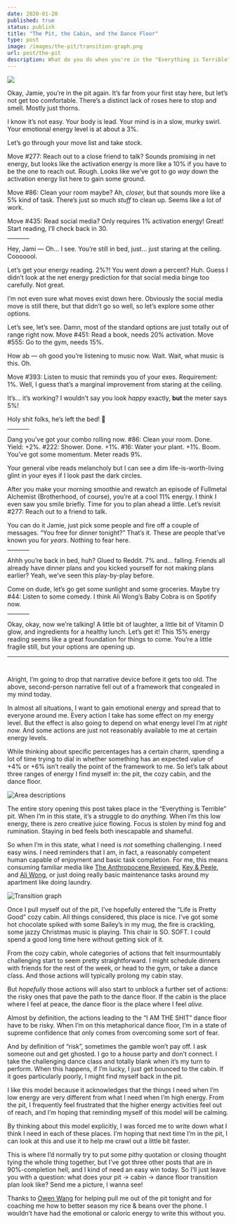 ```yaml
---
date: 2020-01-28
published: true
status: publish
title: "The Pit, the Cabin, and the Dance Floor"
type: post
image: /images/the-pit/transition-graph.png
url: post/the-pit
description: What do you do when you're in the "Everything is Terrible" pit?
---
```


<style>
hr.the-pit {
  width: 10%;
}

hr.the-pit-break {
  margin-bottom: 3em;
}
</style>

![](/images/the-pit/transition-graph.png)

Okay, Jamie, you’re in the pit again. It’s far from your first stay here, but let’s not get too comfortable. There’s a distinct lack of roses here to stop and smell. Mostly just thorns.

I know it’s not easy. Your body is lead. Your mind is in a slow, murky swirl. Your emotional energy level is at about a 3%.

Let’s go through your move list and take stock.

Move #277: Reach out to a close friend to talk? Sounds promising in net energy, but looks like the activation energy is more like a 10% if you have to be the one to reach out. Rough. Looks like we’ve got to go *way* down the activation energy list here to gain some ground.

Move #86: Clean your room maybe? Ah, *closer,* but that sounds more like a 5% kind of task. There’s just so much *stuff* to clean up. Seems like a lot of work.

Move #435: Read social media? Only requires 1% activation energy! Great! Start reading, I’ll check back in 30.

<hr class="the-pit">

Hey, Jami — Oh... I see. You’re still in bed, just… just staring at the ceiling. Cooooool.

Let’s get your energy reading. 2%?! You went *down* a percent? Huh. Guess I didn’t look at the net energy prediction for that social media binge too carefully. Not great.

I’m not even sure what moves exist down here. Obviously the social media move is still there, but that didn’t go so well, so let’s explore some other options.

Let’s see, let’s see. Damn, most of the standard options are just totally out of range right now. Move #451: Read a book, needs 20% activation. Move #555: Go to the gym, needs 15%.

How ab — oh good you’re listening to music now. Wait. Wait, what music is this. Oh.

Move #393: Listen to music that reminds you of your exes. Requirement: 1%. Well, I guess that’s a marginal improvement from staring at the ceiling.

It’s… it’s working? I wouldn’t say you look *happy* exactly, **but** the meter says 5%!

Holy shit folks, he’s left the bed! 👏

<hr class="the-pit">

Dang you’ve got your combo rolling now. #86: Clean your room. Done. Yield: +2%. #222: Shower. Done. +1%. #16: Water your plant. +1%. Boom. You’ve got some momentum. Meter reads 9%.

Your general vibe reads melancholy but I can see a dim life-is-worth-living glint in your eyes if I look past the dark circles.

After you make your morning smoothie and rewatch an episode of Fullmetal Alchemist (Brotherhood, of course), you’re at a cool 11% energy. I think I even saw you smile briefly. Time for you to plan ahead a little. Let’s revisit #277: Reach out to a friend to talk.

You can do it Jamie, just pick some people and fire off a couple of messages. “You free for dinner tonight?” That’s it. These are people that’ve known you for *years*. Nothing to fear here.

<hr class="the-pit">

Ahhh you’re back in bed, huh? Glued to Reddit. 7% and… falling. Friends all already have dinner plans and you kicked yourself for not making plans earlier? Yeah, we’ve seen this play-by-play before.

Come on dude, let’s go get some sunlight and some groceries. Maybe try #44: Listen to some comedy. I think Ali Wong’s Baby Cobra is on Spotify now.


<hr class="the-pit">

Okay, okay, now we’re talking! A little bit of laughter, a little bit of Vitamin D glow, and ingredients for a healthy lunch. Let’s get it! This 15% energy reading seems like a great foundation for things to come. You’re a little fragile still, but your options are opening up.

<hr class="the-pit-break">

Alright, I’m going to drop that narrative device before it gets too old. The above, second-person narrative fell out of a framework that congealed in my mind today.

In almost all situations, I want to gain emotional energy and spread that to everyone around me. Every action I take has some effect on my energy level. But the effect is also going to depend on what energy level I’m at *right now.* And some actions are just not reasonably available to me at certain energy levels.

While thinking about specific percentages has a certain charm, spending a lot of time trying to dial in whether something has an expected value of +4% or +6% isn’t really the point of the framework to me. So let’s talk about three ranges of energy I find myself in: the pit, the cozy cabin, and the dance floor.

![Area descriptions](/images/the-pit/areas.png)

The entire story opening this post takes place in the “Everything is Terrible” pit. When I’m in this state, it’s a struggle to do *anything.* When I’m this low energy, there is zero creative juice flowing. Focus is stolen by mind fog and rumination. Staying in bed feels both inescapable and shameful.

So when I’m in this state, what I need is *not* something challenging. I need easy wins. I need reminders that I am, in fact, a reasonably competent human capable of enjoyment and basic task completion. For me, this means consuming familiar media like [The Anthropocene Reviewed](https://www.wnycstudios.org/podcasts/anthropocene-reviewed), [Key & Peele](https://www.youtube.com/watch?v=-qv7k2_lc0M&list=PL83DDC2327BEB616D), and [Ali Wong](https://open.spotify.com/album/1xzz3nQdtNFf6V5316IDym), or just doing really basic maintenance tasks around my apartment like doing laundry.

![Transition graph](/images/the-pit/transition-graph.png)

Once I pull myself out of the pit, I’ve hopefully entered the “Life is Pretty Good” cozy cabin. All things considered, this place is nice. I’ve got some hot chocolate spiked with some Bailey’s in my mug, the fire is crackling, some jazzy Christmas music is playing. This chair is SO. SOFT. I could spend a good long time here without getting sick of it.

From the cozy cabin, whole categories of actions that felt insurmountably challenging start to seem pretty straightforward. I might schedule dinners with friends for the rest of the week, or head to the gym, or take a dance class. And those actions will typically prolong my cabin stay.

But *hopefully* those actions will also start to unblock a further set of actions: the risky ones that pave the path to the dance floor. If the cabin is the place where I feel at peace, the dance floor is the place where I feel *alive.*

Almost by definition, the actions leading to the “I AM THE SHIT” dance floor have to be risky. When I’m on this metaphorical dance floor, I’m in a state of supreme confidence that only comes from overcoming some sort of fear.

And by definition of “risk”, sometimes the gamble won’t pay off. I ask someone out and get ghosted. I go to a house party and don’t connect. I take the challenging dance class and totally blank when it’s my turn to perform. When this happens, if I’m lucky, I just get bounced to the cabin. If it goes particularly poorly, I might find myself back in the pit.

I like this model because it acknowledges that the things I need when I’m low energy are very different from what I need when I’m high energy. From the pit, I frequently feel frustrated that the higher energy activities feel out of reach, and I’m hoping that reminding myself of this model will be calming.

By thinking about this model explicitly, I was forced me to write down what I think I need in each of these places. I’m hoping that next time I’m in the pit, I can look at this and use it to help me crawl out a little bit faster.

This is where I’d normally try to put some pithy quotation or closing thought tying the whole thing together, but I’ve got three other posts that are in 90%-completion hell, and I kind of need an easy win today. So I’ll just leave you with a question: what does your pit → cabin → dance floor transition plan look like? Send me a picture, I wanna see!

Thanks to [Owen Wang](http://owenwang.com/) for helping pull me out of the pit tonight and for coaching me how to better season my rice & beans over the phone. I wouldn’t have had the emotional or caloric energy to write this without you.

